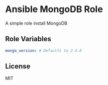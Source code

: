 # Ansible MongoDB Role

A simple role install MongoDB

## Role Variables

```yaml
mongo_version: # Defaults to 2.4.8
```

## License

MIT
